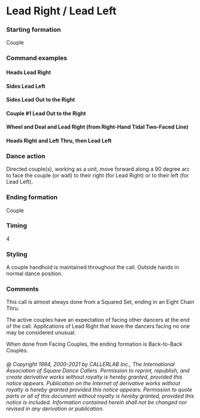
# Lead Right / Lead Left

### Starting formation

Couple

### Command examples

#### Heads Lead Right
#### Sides Lead Left
#### Sides Lead Out to the Right
#### Couple #1 Lead Out to the Right
#### Wheel and Deal and Lead Right (from Right-Hand Tidal Two-Faced Line)
#### Heads Right and Left Thru, then Lead Left

### Dance action

Directed couple(s), working as a unit, move forward along a 90 degree arc to face the couple (or wall)
to their right (for Lead Right) or to their left (for Lead Left).

### Ending formation

Couple

### Timing

4

### Styling

A couple handhold is maintained throughout the call.
Outside hands in normal dance position.

### Comments

This call is almost always done from a Squared Set,
ending in an Eight Chain Thru.

The active couples have an expectation of facing other dancers
at the end of the call. Applications of
Lead Right that leave the dancers facing no one may be considered unusual.

When done from Facing Couples,
the ending formation is Back-to-Back Couples.

###### @ Copyright 1994, 2000-2021 by CALLERLAB Inc., The International Association of Square Dance Callers. Permission to reprint, republish, and create derivative works without royalty is hereby granted, provided this notice appears. Publication on the Internet of derivative works without royalty is hereby granted provided this notice appears. Permission to quote parts or all of this document without royalty is hereby granted, provided this notice is included. Information contained herein shall not be changed nor revised in any derivation or publication.
